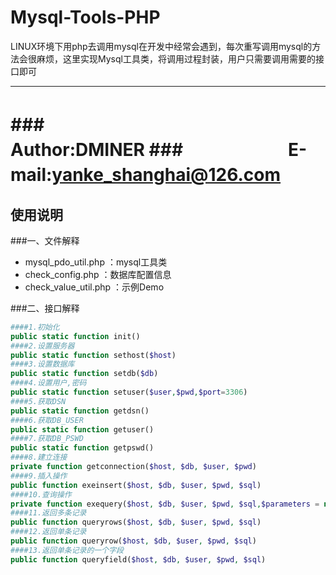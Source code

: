 Mysql-Tools-PHP
===================
LINUX环境下用php去调用mysql在开发中经常会遇到，每次重写调用mysql的方法会很麻烦，这里实现Mysql工具类，将调用过程封装，用户只需要调用需要的接口即可
***
###　　　　　　　　　　Author:DMINER
###　　　　　　E-mail:yanke_shanghai@126.com
　
===================
使用说明
--------
###一、文件解释
* mysql_pdo_util.php    ：mysql工具类
* check_config.php      ：数据库配置信息
* check_value_util.php  ：示例Demo

###二、接口解释
```php
####1.初始化
public static function init()
####2.设置服务器
public static function sethost($host)
####3.设置数据库
public static function setdb($db)
####4.设置用户,密码
public static function setuser($user,$pwd,$port=3306)
####5.获取DSN
public static function getdsn()
####6.获取DB_USER
public static function getuser()
####7.获取DB_PSWD
public static function getpswd()
####8.建立连接
private function getconnection($host, $db, $user, $pwd)
####9.插入操作
public function exeinsert($host, $db, $user, $pwd, $sql)
####10.查询操作
private function exequery($host, $db, $user, $pwd, $sql,$parameters = null)
####11.返回多条记录
public function queryrows($host, $db, $user, $pwd, $sql)
####12.返回单条记录
public function queryrow($host, $db, $user, $pwd, $sql)
####13.返回单条记录的一个字段
public function queryfield($host, $db, $user, $pwd, $sql)
```
